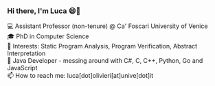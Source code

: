 ### Hi there, I'm Luca :smile:👋

💻 Assistant Professor (non-tenure) @ Ca' Foscari University of Venice <br>
🎓 PhD in Computer Science <br>
:notebook_with_decorative_cover: Interests: Static Program Analysis, Program Verification, Abstract Interpretation <br>
:floppy_disk: Java Developer - messing around with C#, C, C++, Python, Go and JavaScript<br>
📫 How to reach me: luca[dot]olivieri[at]unive[dot]it <br>
